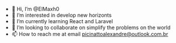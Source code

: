 - 👋 Hi, I’m @ElMaxh0
- 👀 I’m interested in  develop new horizonts
- 🌱 I’m currently learning React and Laravel 
- 💞️ I’m looking to collaborate on simplify the problems on the world 
- 📫 How to reach me at email picinattoalexandre@outlook.com.br
<!---
ElMaxh0/ElMaxh0 is a ✨ special ✨ repository because its `README.md` (this file) appears on your GitHub profile.
You can click the Preview link to take a look at your changes.
--->
